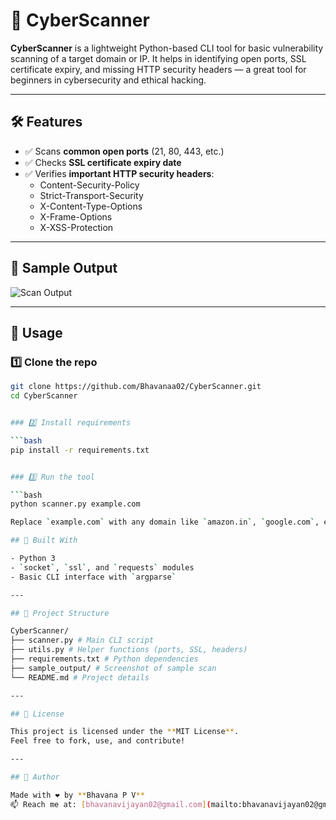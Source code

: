 # 🔐 CyberScanner

**CyberScanner** is a lightweight Python-based CLI tool for basic vulnerability scanning of a target domain or IP. It helps in identifying open ports, SSL certificate expiry, and missing HTTP security headers — a great tool for beginners in cybersecurity and ethical hacking.

---

## 🛠️ Features

- ✅ Scans **common open ports** (21, 80, 443, etc.)
- ✅ Checks **SSL certificate expiry date**
- ✅ Verifies **important HTTP security headers**:
  - Content-Security-Policy
  - Strict-Transport-Security
  - X-Content-Type-Options
  - X-Frame-Options
  - X-XSS-Protection

---

## 📸 Sample Output

![Scan Output](sample_output/amazon_scan.png)

---

## 🚀 Usage

### 1️⃣ Clone the repo

```bash
git clone https://github.com/Bhavanaa02/CyberScanner.git
cd CyberScanner


### 2️⃣ Install requirements

```bash
pip install -r requirements.txt


### 3️⃣ Run the tool

```bash
python scanner.py example.com

Replace `example.com` with any domain like `amazon.in`, `google.com`, etc.

## 🧠 Built With

- Python 3
- `socket`, `ssl`, and `requests` modules
- Basic CLI interface with `argparse`

---

## 📁 Project Structure

CyberScanner/
├── scanner.py # Main CLI script
├── utils.py # Helper functions (ports, SSL, headers)
├── requirements.txt # Python dependencies
├── sample_output/ # Screenshot of sample scan
└── README.md # Project details

---

## 📄 License

This project is licensed under the **MIT License**.  
Feel free to fork, use, and contribute!

---

## 💼 Author

Made with ❤️ by **Bhavana P V**  
📫 Reach me at: [bhavanavijayan02@gmail.com](mailto:bhavanavijayan02@gmail.com)
